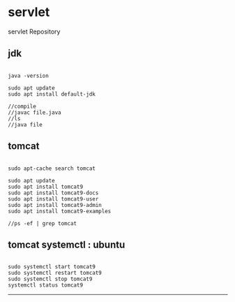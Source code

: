 servlet
===

servlet Repository


jdk
---

<pre><code>
java -version

sudo apt update
sudo apt install default-jdk

//compile
//javac file.java
//ls
//java file
</pre></code>

tomcat
---

<pre><code>
sudo apt-cache search tomcat

sudo apt update
sudo apt install tomcat9
sudo apt install tomcat9-docs
sudo apt install tomcat9-user
sudo apt install tomcat9-admin
sudo apt install tomcat9-examples

//ps -ef | grep tomcat
</pre></code>


tomcat systemctl : ubuntu
---

<pre><code>
sudo systemctl start tomcat9
sudo systemctl restart tomcat9
sudo systemctl stop tomcat9
systemctl status tomcat9
</pre></code>

***
